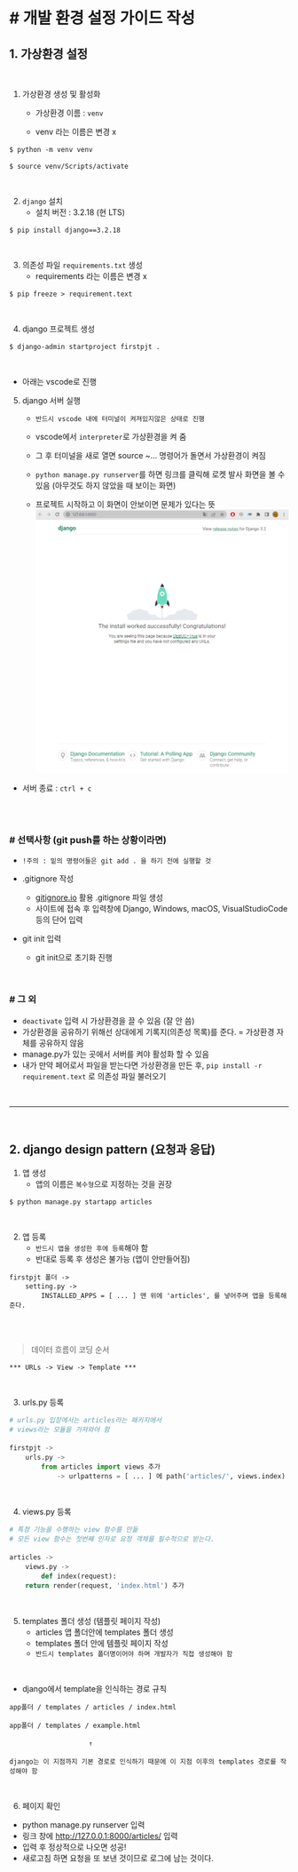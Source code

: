 # # 개발 환경 설정 가이드 작성

## 1. 가상환경 설정

<br>

<!-- git bash -->
1. 가상환경 생성 및 활성화
    - 가상환경 이름 : `venv`

    - venv 라는 이름은 변경 x
```
$ python -m venv venv
```
```
$ source venv/Scripts/activate
```

<br>

2. `django` 설치
    - 설치 버전 : 3.2.18 (현 LTS)
```
$ pip install django==3.2.18
```

<br>

3. 의존성 파일 `requirements.txt` 생성
    - requirements 라는 이름은 변경 x
```
$ pip freeze > requirement.text
```

<br>

4. django 프로젝트 생성
```
$ django-admin startproject firstpjt .
```

<br>

- 아래는 vscode로 진행
5. django 서버 실행
    - `반드시 vscode 내에 터미널이 켜져있지않은 상태로 진행`
    - vscode에서 `interpreter`로 가상환경을 켜 줌

    - 그 후 터미널을 새로 열면 source ~... 명령어가 돌면서 가상환경이 켜짐
    - `python manage.py runserver`를 하면 링크를 클릭해 로켓 발사 화면을 볼 수 있음 (아무것도 하지 않았을 때 보이는 화면)
    - 프로젝트 시작하고 이 화면이 안보이면 문제가 있다는 뜻
![success](success.PNG)

- 서버 종료 : `ctrl + c`


<br>
<br>

### # 선택사항 (git push를 하는 상황이라면)

- `!주의 : 밑의 명령어들은 git add . 을 하기 전에 실행할 것 `

- .gitignore 작성
    - [gitignore.io](https://www.toptal.com/developers/gitignore/) 활용 .gitignore 파일 생성
    - 사이트에 접속 후 입력창에 Django, Windows, macOS, VisualStudioCode 등의 단어 입력 
- git init 입력
    - git init으로 초기화 진행

<br>

### # 그 외
- `deactivate` 입력 시 가상환경을 끌 수 있음 (잘 안 씀)
- 가상환경을 공유하기 위해선 상대에게 기록지(의존성 목록)를 준다. = 가상환경 자체를 공유하지 않음
- manage.py가 있는 곳에서 서버를 켜야 활성화 할 수 있음
- 내가 만약 페어로서 파일을 받는다면 가상환경을 만든 후, `pip install -r requirement.text` 로 의존성 파일 불러오기

<br>

------------------------------------------------------------

<br>

## 2. django design pattern (요청과 응답)

1. 앱 생성
    - 앱의 이름은 `복수형`으로 지정하는 것을 권장
```
$ python manage.py startapp articles
```

<br>

2. 앱 등록
    - `반드시 앱을 생성한 후에 등록`해야 함
    - 반대로 등록 후 생성은 불가능 (앱이 안만들어짐)
```
firstpjt 폴더 -> 
    setting.py -> 
        INSTALLED_APPS = [ ... ] 맨 위에 'articles', 를 넣어주며 앱을 등록해준다.
```

<br>
<br>

> 데이터 흐름이 코딩 순서
```
*** URLs -> View -> Template ***
```
<br>

3. urls.py 등록
```py
# urls.py 입장에서는 articles라는 패키지에서
# views라는 모듈을 가져와야 함

firstpjt ->
    urls.py ->
        from articles import views 추가
            -> urlpatterns = [ ... ] 에 path('articles/', views.index) 추가
```

<br>

4. views.py 등록
```py
# 특정 기능을 수행하는 view 함수를 만듦
# 모든 view 함수는 첫번째 인자로 요청 객체를 필수적으로 받는다.

articles ->    
    views.py -> 
        def index(request):
    return render(request, 'index.html') 추가
```

<br>

5. templates 폴더 생성 (템플릿 페이지 작성)
    - articles 앱 폴더안에 templates 폴더 생성
    - templates 폴더 안에 템플릿 페이지 작성
    - `반드시 templates 폴더명이어야 하며 개발자가 직접 생성해야 함`

<br>

- django에서 template을 인식하는 경로 규칙
```
app폴더 / templates / articles / index.html

app폴더 / templates / example.html
                    
                    ↑

django는 이 지점까지 기본 경로로 인식하기 때문에 이 지점 이후의 templates 경로를 작성해야 함
```
<br>

6. 페이지 확인
- python manage.py runserver 입력
- 링크 창에 http://127.0.0.1:8000/articles/ 입력
- 입력 후 정상적으로 나오면 성공!
- 새로고침 하면 요청을 또 보낸 것이므로 로그에 남는 것이다.

